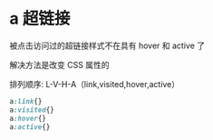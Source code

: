# a 超链接

被点击访问过的超链接样式不在具有 hover 和 active 了

解决方法是改变 CSS 属性的

排列顺序: L-V-H-A（link,visited,hover,active）

```CSS
a:link{}
a:visited{}
a:hover{}
a:active{}
```
